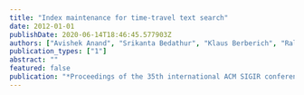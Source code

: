 ```yaml
---
title: "Index maintenance for time-travel text search"
date: 2012-01-01
publishDate: 2020-06-14T18:46:45.577903Z
authors: ["Avishek Anand", "Srikanta Bedathur", "Klaus Berberich", "Ralf Schenkel"]
publication_types: ["1"]
abstract: ""
featured: false
publication: "*Proceedings of the 35th international ACM SIGIR conference on Research and development in information retrieval*"
---
```


